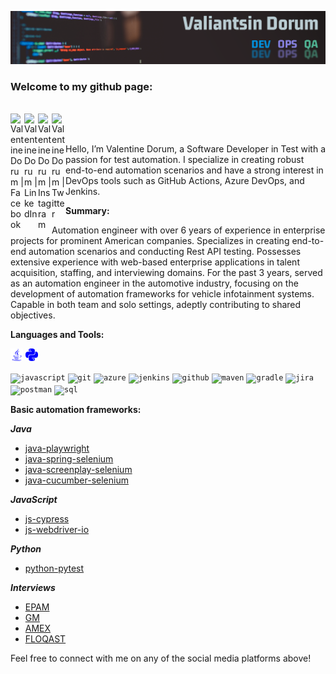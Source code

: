 ![Header](images/qa-in-devops.png)

### Welcome to my github page:

<br/>
<a href="https://facebook.com/pomidorum">
  <img align="left" alt="Valentine Dorum | Facebook" width="22px" src="https://cdn.jsdelivr.net/npm/simple-icons@v3/icons/facebook.svg" />
</a>
<a href="https://www.linkedin.com/in/pomidorum/">
  <img align="left" alt="Valentine Dorum | LinkedIn" width="22px" src="https://cdn.jsdelivr.net/npm/simple-icons@v3/icons/linkedin.svg" />
</a>
<a href="https://www.instagram.com/pomidorum/">
  <img align="left" alt="Valentine Dorum | Instagram" width="22px" src="https://cdn.jsdelivr.net/npm/simple-icons@v3/icons/instagram.svg" />
</a>
<a href="https://twitter.com/pomidorum">
  <img align="left" alt="Valentine Dorum | Twitter" width="22px" src="https://cdn.jsdelivr.net/npm/simple-icons@v3/icons/twitter.svg" />
</a>
<br/>
<br/>

Hello, I’m Valentine Dorum, a Software Developer in Test with a passion for test automation. I specialize in creating
robust end-to-end automation scenarios and have a strong interest in DevOps tools such as GitHub Actions, Azure DevOps,
and Jenkins.

**Summary:**

Automation engineer with over 6 years of experience in enterprise projects for prominent American companies.
Specializes in creating end-to-end automation scenarios and conducting Rest API testing.
Possesses extensive experience with web-based enterprise applications in talent acquisition, staffing, and interviewing
domains.
For the past 3 years, served as an automation engineer in the automotive industry, focusing on the development of
automation
frameworks for vehicle infotainment systems. Capable in both team and solo settings, adeptly contributing to shared
objectives.

**Languages and Tools:**


<picture>
  <source media="(prefers-color-scheme: dark)" srcset="images/java_dark.svg">
  <source media="(prefers-color-scheme: light)" srcset="images/java_light.svg">
  <img height="20" src="images/java_light.svg" alt="java" width="20" title="java_icon">
</picture>
<picture>
  <source media="(prefers-color-scheme: dark)" srcset="images/python_dark.svg">
  <source media="(prefers-color-scheme: light)" srcset="images/python_light.svg">
  <img height="20" src="images/python_light.svg" alt="python" width="20" title="python_icon">
</picture>

<code><img alt="javascript" height="20" src="https://cdn.jsdelivr.net/npm/simple-icons@v3/icons/javascript.svg" title="javascript" width="20"/></code>
<code><img alt="git" height="20" src="https://cdn.jsdelivr.net/npm/simple-icons@v3/icons/git.svg" title="git" width="20"/></code>
<code><img alt="azure" height="20" src="https://cdn.jsdelivr.net/npm/simple-icons@v3/icons/microsoftazure.svg" title="azure" width="20"/></code>
<code><img alt="jenkins" height="20" src="https://cdn.jsdelivr.net/npm/simple-icons@v3/icons/jenkins.svg" title="jenkins" width="20"/></code>
<code><img alt="github" height="20" src="https://cdn.jsdelivr.net/npm/simple-icons@v3/icons/githubactions.svg" title="github" width="20"/></code>
<code><img alt="maven" height="20" src="https://cdn.jsdelivr.net/npm/simple-icons@v3/icons/apachemaven.svg" title="maven" width="20"/></code>
<code><img alt="gradle" height="20" src="https://cdn.jsdelivr.net/npm/simple-icons@v3/icons/gradle.svg" title="gradle" width="20"/></code>
<code><img alt="jira" height="20" src="https://cdn.jsdelivr.net/npm/simple-icons@v3/icons/jira.svg" title="jira" width="20"/></code>
<code><img alt="postman" height="20" src="https://cdn.jsdelivr.net/npm/simple-icons@v3/icons/postman.svg" title="postman" width="20"/></code>
<code><img alt="sql" height="20" src="https://cdn.jsdelivr.net/npm/simple-icons@v3/icons/postgresql.svg" title="sql" width="20"/></code>

**Basic automation frameworks:**

***Java***

- [java-playwright](https://github.com/Pomidorum1989/java-playwright)
- [java-spring-selenium](https://github.com/Pomidorum1989/java-spring-selenium)
- [java-screenplay-selenium](https://github.com/Pomidorum1989/java-selenium-screenplay)
- [java-cucumber-selenium](https://github.com/Pomidorum1989/java-selenium-cucumber)

***JavaScript***

- [js-cypress](https://github.com/Pomidorum1989/js-cypress-qa-playground-test)
- [js-webdriver-io](https://github.com/Pomidorum1989/js-webdriverio)

***Python***

- [python-pytest](https://github.com/Pomidorum1989/python-pytest-selenium)

***Interviews***

- [EPAM](https://github.com/Pomidorum1989/js-epam-task)
- [GM](https://github.com/Pomidorum1989/java-gm-task)
- [AMEX](https://github.com/Pomidorum1989/java-amex-interview)
- [FLOQAST](https://github.com/Pomidorum1989/js-interview-tasks)

Feel free to connect with me on any of the social media platforms above!
